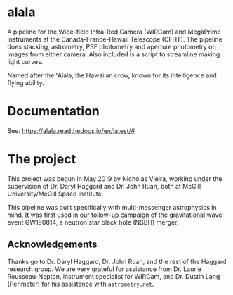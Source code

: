 # alala
A pipeline for the Wide-field Infra-Red Camera (WIRCam) and MegaPrime instruments at the Canada-France-Hawaii Telescope (CFHT). The pipeline does stacking, astrometry, PSF photometry and aperture photometry on images from either camera. Also included is a script to streamline making light curves.

Named after the ʻAlalā, the Hawaiian crow, known for its intelligence and flying ability.

# Documentation
See: https://alala.readthedocs.io/en/latest/#

# The project
This project was begun in May 2019 by Nicholas Vieira, working under the supervision of Dr. Daryl Haggard and Dr. John Ruan, both at McGill University/McGill Space Institute. 

This pipeline was built specifically with multi-messenger astrophysics in mind. It was first used in our follow-up campaign of the gravitational wave event GW190814, a neutron star black hole (NSBH) merger. 

## Acknowledgements
Thanks go to Dr. Daryl Haggard, Dr. John Ruan, and the rest of the Haggard research group. We are very grateful for assistance from Dr. Laurie Rousseau-Nepton, instrument specialist for WIRCam, and Dr. Dustin Lang (Perimeter) for his assistance with `astrometry.net`.

